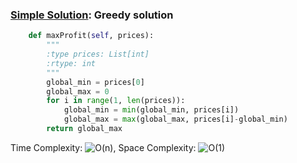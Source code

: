 ### [Simple Solution](/Array/BestTimeToBuyStocks/basic_sol.py): Greedy solution

```python
    def maxProfit(self, prices):
        """
        :type prices: List[int]
        :rtype: int
        """
        global_min = prices[0]
        global_max = 0
        for i in range(1, len(prices)):
            global_min = min(global_min, prices[i])
            global_max = max(global_max, prices[i]-global_min)
        return global_max
```

Time Complexity: ![O(n)](<https://latex.codecogs.com/svg.image?\inline&space;O(n)>), Space Complexity: ![O(1)](<https://latex.codecogs.com/svg.image?\inline&space;O(1)>)
